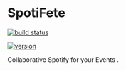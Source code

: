 # SpotiFete

[![build status](https://img.shields.io/github/workflow/status/partyoffice/spotifete/Build/develop?label=build%20status&style=flat-square)](https://github.com/partyoffice/spotifete/actions/workflows/build.yml)

[![version](https://img.shields.io/docker/v/nikos410/spotifete?color=blue&label=version&sort=semver&style=flat-square)](https://hub.docker.com/r/nikos410/spotifete/tags)

Collaborative Spotify for your Events .
